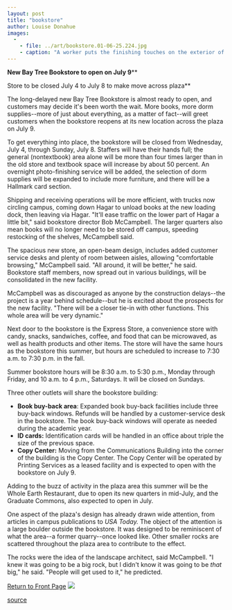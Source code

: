 ```yaml
---
layout: post
title: "bookstore"
author: Louise Donahue
images:
  -
    - file: ../art/bookstore.01-06-25.224.jpg
    - caption: "A worker puts the finishing touches on the exterior of the new Bay Tree Bookstore. Photo: Louise Donahue"
---
```


**New Bay Tree Bookstore to open on July 9****  
  
Store to be closed July 4 to July 8 to make move across plaza**

The long-delayed new Bay Tree Bookstore is almost ready to open, and customers may decide it's been worth the wait. More books, more dorm supplies--more of just about everything, as a matter of fact--will greet customers when the bookstore reopens at its new location across the plaza on July 9.

To get everything into place, the bookstore will be closed from Wednesday, July 4, through Sunday, July 8. Staffers will have their hands full; the general (nontextbook) area alone will be more than four times larger than in the old store and textbook space will increase by about 50 percent. An overnight photo-finishing service will be added, the selection of dorm supplies will be expanded to include more furniture, and there will be a Hallmark card section.  
  
Shipping and receiving operations will be more efficient, with trucks now circling campus, coming down Hagar to unload books at the new loading dock, then leaving via Hagar. "It'll ease traffic on the lower part of Hagar a little bit," said bookstore director Bob McCampbell. The larger quarters also mean books will no longer need to be stored off campus, speeding restocking of the shelves, McCampbell said.  
  
The spacious new store, an open-beam design, includes added customer service desks and plenty of room between aisles, allowing "comfortable browsing," McCampbell said. "All around, it will be better," he said. Bookstore staff members, now spread out in various buildings, will be consolidated in the new facility.  
  
McCampbell was as discouraged as anyone by the construction delays--the project is a year behind schedule--but he is excited about the prospects for the new facility. "There will be a closer tie-in with other functions. This whole area will be very dynamic."  
  
Next door to the bookstore is the Express Store, a convenience store with candy, snacks, sandwiches, coffee, and food that can be microwaved, as well as health products and other items. The store will have the same hours as the bookstore this summer, but hours are scheduled to increase to 7:30 a.m. to 7:30 p.m. in the fall.   
  
Summer bookstore hours will be 8:30 a.m. to 5:30 p.m., Monday through Friday, and 10 a.m. to 4 p.m., Saturdays. It will be closed on Sundays.  
  
Three other outlets will share the bookstore building:

* **Book buy-back area**: Expanded book buy-back facilities include three buy-back windows. Refunds will be handled by a customer-service desk in the bookstore. The book buy-back windows will operate as needed during the academic year.
* **ID cards:** Identification cards will be handled in an office about triple the size of the previous space.
* **Copy Center:** Moving from the Communications Building into the corner of the building is the Copy Center. The Copy Center will be operated by Printing Services as a leased facility and is expected to open with the bookstore on July 9.

  
Adding to the buzz of activity in the plaza area this summer will be the Whole Earth Restaurant, due to open its new quarters in mid-July, and the Graduate Commons, also expected to open in July.  
  
One aspect of the plaza's design has already drawn wide attention, from articles in campus publications to _USA Today._ The object of the attention is a large boulder outside the bookstore. It was designed to be reminiscent of what the area--a former quarry--once looked like. Other smaller rocks are scattered throughout the plaza area to contribute to the effect.   
  
The rocks were the idea of the landscape architect, said McCampbell. "I knew it was going to be a big rock, but I didn't know it was going to be _that_ big," he said. "People will get used to it," he predicted.

  
[Return to Front Page][1] ![ ][2]

[1]: ../../index.html
[2]: ../../images/trans.gif

[source](http://www1.ucsc.edu/currents/00-01/06-25/bookstore.html "Permalink to bookstore")
